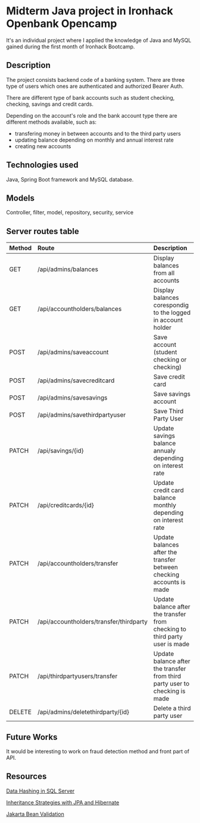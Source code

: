 #  Midterm Java project in Ironhack Openbank Opencamp

It's an individual project where I applied the knowledge of Java and MySQL gained during the first month of Ironhack Bootcamp.



## Description

The project consists backend code of a banking system. There are three type of users which ones are authenticated and authorized Bearer Auth.

There are different type of bank accounts such as student checking, checking, savings and credit cards.

Depending on the account's role and the bank account type there are different methods available, such as:
- transfering money in between accounts and to the third party users
- updating balance depending on monthly and annual interest rate
- creating new accounts
     


## Technologies used

Java, Spring Boot framework and MySQL database.



## Models

Controller, filter, model, repository, security, service

## Server routes table

| Method  | Route  | Description |
| :------------ |:---------------| :-----|
| GET     | /api/admins/balances | Display balances from all accounts |
| GET      | /api/accountholders/balances       | Display balances corespondig to the logged in account holder |
| POST | /api/admins/saveaccount    | Save account (student checking or checking) |
| POST | /api/admins/savecreditcard  | Save credit card |
| POST | /api/admins/savesavings        | Save savings account |
| POST | /api/admins/savethirdpartyuser | Save Third Party User |
| PATCH |/api/savings/{id} | Update savings balance annualy depending on interest rate |
| PATCH | /api/creditcards/{id} | Update credit card balance monthly depending on interest rate |
| PATCH | /api/accountholders/transfer       | Update balances after the transfer between checking accounts is made |
| PATCH | /api/accountholders/transfer/thirdparty | Update balance after the transfer from checking to third party user is made |
| PATCH | /api/thirdpartyusers/transfer    | Update balance after the transfer from third party user to checking is made |
| DELETE | /api/admins/deletethirdparty/{id} | Delete a third party user |

## Future Works

It would be interesting to work on fraud detection method and front part of API.

## Resources

[Data Hashing in SQL Server](https://techcommunity.microsoft.com/t5/sql-server-blog/data-hashing-in-sql-server/ba-p/383909#:~:text=A%20hash%20is%20a%20number,generate%20the%20same%20hash%20value.&text=SQL%20Server%20has%20a%20built,HashBytes%20to%20support%20data%20hashing)

[Inheritance Strategies with JPA and Hibernate](https://thorben-janssen.com/complete-guide-inheritance-strategies-jpa-hibernate/#Table_per_Class)

[Jakarta Bean Validation](https://jakarta.ee/specifications/bean-validation/3.0/apidocs/jakarta/validation/constraints/package-summary.html)
